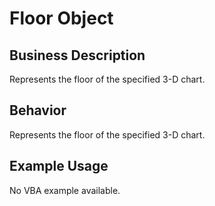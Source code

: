 # Floor Object

## Business Description
Represents the floor of the specified 3-D chart.

## Behavior
Represents the floor of the specified 3-D chart.

## Example Usage
No VBA example available.
